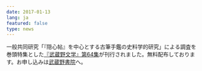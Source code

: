 ```yaml
---
date: 2017-01-13
lang: ja
featured: false
type: news
---
```

一般共同研究「『隠心帖』を中心とする古筆手鑑の史料学的研究」による調査を巻頭特集とした<a href=" http://fd10.blog.fc2.com/blog-entry-505.html" target="_blank">『武蔵野文学』第64集</a>が刊行されました。無料配布しております。お申し込みは<a href="http://www.musashinoshoin.co.jp/contact.html " target="_blank">武蔵野書院</a>へ。
